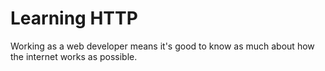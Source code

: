 # Learning HTTP
Working as a web developer means it's good to know as much about how the internet works as possible.